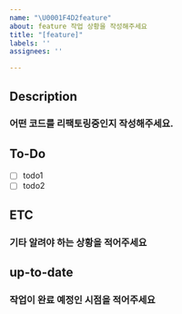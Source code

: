 ```yaml
---
name: "\U0001F4D2feature"
about: feature 작업 상황을 작성해주세요
title: "[feature]"
labels: ''
assignees: ''

---
```


## Description

### 어떤 코드를 리팩토링중인지 작성해주세요.

## To-Do

-   [ ] todo1
-   [ ] todo2

## ETC

### 기타 알려야 하는 상황을 적어주세요

## up-to-date

### 작업이 완료 예정인 시점을 적어주세요
